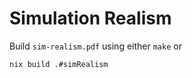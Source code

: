 # Simulation Realism

Build `sim-realism.pdf` using either `make` or

```bash
nix build .#simRealism
```

